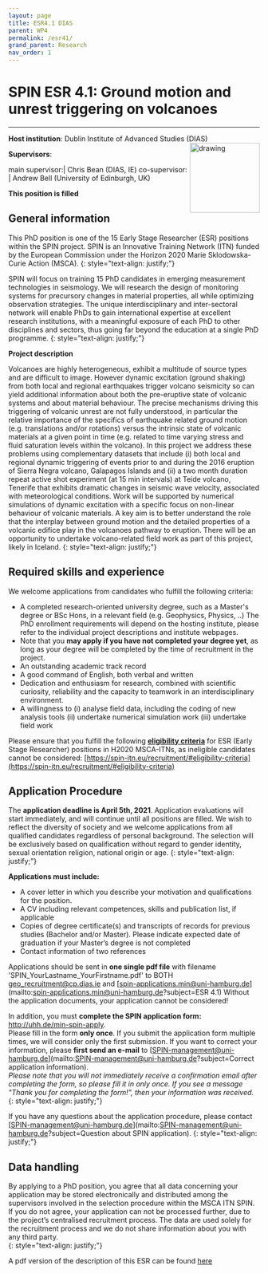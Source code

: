 ```yaml
---
layout: page
title: ESR4.1 DIAS
parent: WP4
permalink: /esr41/
grand_parent: Research
nav_order: 1
---
```


# SPIN ESR 4.1: Ground motion and unrest triggering on volcanoes
----

__Host institution__:  Dublin Institute of Advanced Studies (DIAS)  <img src="/assets/images/partners-logos/DIAS_logo.png" alt="drawing" width="140" style="float:right"/>

__Supervisors__: 
		  
main supervisor:| Chris Bean (DIAS, IE)
co-supervisor: | Andrew Bell (University of Edinburgh, UK)

__This position is filled__ 

## General information

This PhD position is one of the 15 Early Stage Researcher (ESR) positions within the SPIN project.  SPIN is an Innovative Training Network (ITN) funded by the European Commission under the Horizon 2020 Marie Sklodowska-Curie Action (MSCA). 
{: style="text-align: justify;"}

SPIN will focus on training 15 PhD candidates in emerging measurement technologies in seismology. We will research the design of monitoring systems for precursory changes in material properties, all while optimizing observation strategies. The unique interdisciplinary and inter-sectoral network will enable PhDs to gain international expertise at excellent research institutions, with a meaningful exposure of each PhD to other disciplines and sectors, thus going far beyond the education at a single PhD programme.
{: style="text-align: justify;"}

__Project description__

Volcanoes are highly heterogeneous, exhibit a multitude of source types and are difficult to image. However dynamic excitation (ground shaking) from both local and regional earthquakes trigger volcano seismicity so can yield additional information about both the pre-eruptive state of volcanic systems and about material behaviour. The precise mechanisms driving this triggering of volcanic unrest are not fully understood, in particular the relative importance of the specifics of earthquake related ground motion (e.g. translations and/or rotations) versus the intrinsic state of volcanic materials at a given point in time (e.g. related to time varying stress and fluid saturation levels within the volcano). In this project we address these problems using complementary datasets that include (i) both local and regional dynamic triggering of events prior to and during the 2016 eruption of Sierra Negra volcano, Galapagos Islands and (ii) a two month duration repeat active shot experiment (at 15 min intervals) at Teide volcano, Tenerife that exhibits dramatic changes in seismic wave velocity, associated with meteorological conditions. Work will be supported by numerical simulations of dynamic excitation with a specific focus on non-linear behaviour of volcanic materials. A key aim is to better understand the role that the interplay between ground motion and the detailed properties of a volcanic edifice play in the volcanoes pathway to eruption. There will be an opportunity to undertake volcano-related field work as part of this project, likely in Iceland.
{: style="text-align: justify;"}


## Required skills and experience

We welcome applications from candidates who fulfill the following criteria:
*	A completed research-oriented university degree, such as a Master's degree or BSc Hons, in a relevant field (e.g. Geophysics, Physics, ..) The PhD enrollment requirements will depend on the hosting institute, please refer to the individual project descriptions and institute webpages.
*   Note that you __may apply if you have not completed your degree yet__, as long as your degree will be completed by the time of recruitment in the project. 
*	An outstanding academic track record
*	A good command of English, both verbal and written
*	Dedication and enthusiasm for research, combined with scientific curiosity, reliability and the capacity to teamwork in an interdisciplinary environment.
*	A willingness to (i) analyse field data, including the coding of new analysis tools (ii) undertake numerical simulation work (iii) undertake field work 

Please ensure that you fulfill the following [__eligibility criteria__](https://spin-itn.eu/recruitment/#eligibility-criteria) for ESR (Early Stage Researcher) positions in H2020 MSCA-ITNs, as ineligible candidates cannot be considered:
[https://spin-itn.eu/recruitment/#eligibility-criteria](https://spin-itn.eu/recruitment/#eligibility-criteria)
 
## Application Procedure

The __application deadline is April 5th, 2021__. Application evaluations will start immediately, and will continue until all positions are filled. We wish to reflect the diversity of society and we welcome applications from all qualified candidates regardless of personal background. The selection will be exclusively based on qualification without regard to gender identity, sexual orientation religion, national origin or age.
{: style="text-align: justify;"}

__Applications must include:__
 
*	A cover letter in which you describe your motivation and qualifications for the position.
*	A CV including relevant competences, skills and publication list, if applicable
*	Copies of degree certificate(s) and transcripts of records for previous studies (Bachelor and/or Master). Please indicate expected date of graduation if your Master’s degree is not completed
*	Contact information of two references

Applications should be sent in __one single pdf file__ with filename 'SPIN_YourLastname_YourFirstname.pdf' to BOTH [geo_recruitment@cp.dias.ie](geo_recruitment@cp.dias.ie) and [spin-applications.min@uni-hamburg.de](mailto:spin-applications.min@uni-hamburg.de?subject=ESR 4.1)
Without the application documents, your application cannot be considered!  

In addition, you must __complete the SPIN application form:__ <a href="http://uhh.de/min-spin-apply" target="_blank" rel="noopener noreferrer"> http://uhh.de/min-spin-apply</a>.    
Please fill in the form __only once__. If you submit the application form multiple times, we will consider only the first submission. If you want to correct your information, please __first send an e-mail__ to [SPIN-management@uni-hamburg.de](mailto:SPIN-management@uni-hamburg.de?subject=Correct application information).   
_Please note that you will not immediately receive a confirmation email after completing the form, so please fill it in only once. If you see a message "Thank you for completing the form!", then your information was received._
{: style="text-align: justify;"}

If you have any questions about the application procedure, please contact [SPIN-management@uni-hamburg.de](mailto:SPIN-management@uni-hamburg.de?subject=Question about SPIN application). 
{: style="text-align: justify;"}

## Data handling

By applying to a PhD position, you agree that all data concerning your application may be stored electronically and distributed among the supervisors involved in the selection procedure within the MSCA ITN SPIN. If you do not agree, your application can not be processed further, due to the project’s centralised recruitment process. The data are used solely for the recruitment process and we do not share information about you with any third party.  
{: style="text-align: justify;"}

A pdf version of the description of this ESR can be found [here](https://spin-itn.eu/assets/documents/SPIN_advert_ESR_4_1.pdf "ESR 4.1")
